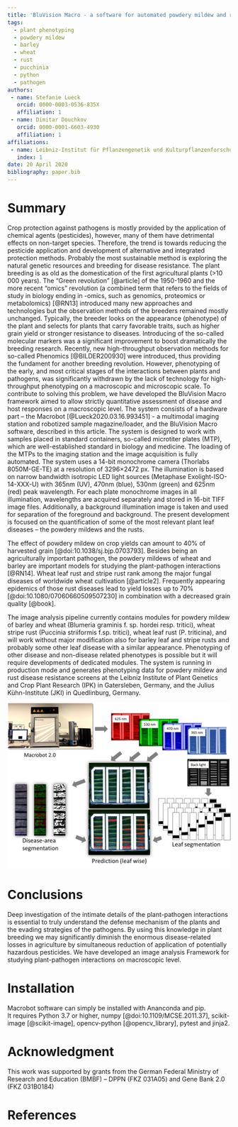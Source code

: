 ```yaml
---
title: 'BluVision Macro - a software for automated powdery mildew and rust disease quantification on detached leaves.'
tags:
  - plant phenotyping
  - powdery mildew
  - barley
  - wheat
  - rust
  - pucchinia
  - python
  - pathogen
authors:
 - name: Stefanie Lueck
   orcid: 0000-0003-0536-835X
   affiliation: 1
 - name: Dimitar Douchkov
   orcid: 0000-0001-6603-4930
   affiliation: 1
affiliations:
 - name: Leibniz-Institut für Pflanzengenetik und Kulturpflanzenforschung Gatersleben, Stadt Seeland, Sachsen-Anhalt
   index: 1
date: 20 April 2020
bibliography: paper.bib
---
```

 
# Summary
Crop protection against pathogens is mostly provided by the application of chemical agents (pesticides), however, many of them have detrimental effects on non-target species.  Therefore, the trend is towards reducing the pesticide application and development of alternative and integrated protection methods. Probably the most sustainable method is exploring the natural genetic resources and breeding for disease resistance. The plant breeding is as old as the domestication of the first agricultural plants (>10 000 years). The “Green revolution” [@article] of the 1950-1960 and the more recent “omics” revolution (a combined term that refers to the fields of study in biology ending in -omics, such as genomics, proteomics or metabolomics) [@RN13] introduced many new approaches and technologies but the observation methods of the breeders remained mostly unchanged. Typically, the breeder looks on the appearance (phenotype) of the plant and selects for plants that carry favorable traits, such as higher grain yield or stronger resistance to diseases. Introducing of the so-called molecular markers was a significant improvement to boost dramatically the breeding research. Recently, new high-throughput observation methods for so-called Phenomics [@BILDER200930] were introduced, thus providing the fundament for another breeding revolution. However, phenotyping of the early, and most critical stages of the interactions between plants and pathogens, was significantly withdrawn by the lack of technology for high-throughput phenotyping on a macroscopic and microscopic scale. To contribute to solving this problem, we have developed the BluVision Macro framework aimed to allow strictly quantitative assessment of disease and host responses on a macroscopic level. The system consists of a hardware part – the Macrobot [@Lueck2020.03.16.993451] - a multimodal imaging station and robotized sample magazine/loader, and the BluVision Macro software, described in this article. The system is designed to work with samples placed in standard containers, so-called microtiter plates (MTP), which are well-established standard in biology and medicine. The loading of the MTPs to the imaging station and the image acquisition is fully automated. The system uses a 14-bit monochrome camera (Thorlabs 8050M-GE-TE) at a resolution of 3296×2472 px. The illumination is based on narrow bandwidth isotropic LED light sources (Metaphase Exolight-ISO-14-XXX-U) with 365nm (UV), 470nm (blue), 530nm (green) and 625nm (red) peak wavelength. For each plate monochrome images in all illumination, wavelengths are acquired separately and stored in 16-bit TIFF image files. Additionally, a background illumination image is taken and used for separation of the foreground and background.
The present development is focused on the quantification of some of the most relevant plant leaf diseases – the powdery mildews and the rusts. 

The effect of powdery mildew on crop yields can amount to 40% of harvested grain [@doi:10.1038/sj.bjp.0703793]. Besides being an agriculturally important pathogen, the powdery mildews of wheat and barley are important models for studying the plant-pathogen interactions [@RN14]. Wheat leaf rust and stripe rust rank among the major fungal diseases of worldwide wheat cultivation [@article2]. Frequently appearing epidemics of those rust diseases lead to yield losses up to 70% [@doi:10.1080/07060660509507230] in combination with a decreased grain quality [@book]. 

The image analysis pipeline currently contains modules for powdery mildew of barley and wheat (Blumeria graminis f. sp. hordei resp. tritici), wheat stripe rust (Puccinia striiformis f.sp. tritici), wheat leaf rust (P. triticina), and will work without major modification also for barley leaf and stripe rusts and probably some other leaf disease with a similar appearance. Phenotyping of other disease and non-disease related phenotypes is possible but it will require developments of dedicated modules. The system is running in production mode and generates phenotyping data for powdery mildew and rust disease resistance screens at the Leibniz Institute of Plant Genetics and Crop Plant Research (IPK) in Gatersleben, Germany, and the Julius Kühn-Institute (JKI) in Quedlinburg, Germany.



![Macrobot pipline.\label{fig:example}](figure.png)
  
# Conclusions
 Deep investigation of the intimate details of the plant-pathogen interactions is essential to truly understand the defense mechanism of the plants and the evading strategies of the pathogens. By using this knowledge in plant breeding we may significantly diminish the enormous disease-related losses in agriculture by simultaneous reduction of application of potentially hazardous pesticides. We have developed an image analysis Framework for studying plant-pathogen interactions on macroscopic level.
 
# Installation
Macrobot software can simply be installed with Ananconda and pip. <br>
It requires Python 3.7 or higher, numpy [@doi:10.1109/MCSE.2011.37], scikit-image [@scikit-image], opencv-python [@opencv_library], pytest and jinja2. 

# Acknowledgment
This work was supported by grants from the German Federal Ministry of Research and Education (BMBF) – DPPN (FKZ 031A05) and Gene Bank 2.0  (FKZ 031B0184)

# References

